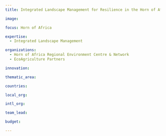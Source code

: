 ```yaml
---
title: Integrated Landscape Management for Resilience in the Horn of Africa

image: 

focus: Horn of Africa

expertise:
  - Integrated Landscape Management

organizations:
  - Horn of Africa Regional Environment Centre & Network
  - EcoAgriculture Partners

innovation: 

thematic_area:

countries: 

local_org: 

intl_org:

team_lead: 

budget: 

---
```

